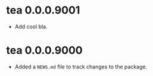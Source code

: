 <!-- NEWS.md is maintained by https://cynkra.github.io/fledge/, do not edit -->

# tea 0.0.0.9001

- Add cool bla.


# tea 0.0.0.9000

- Added a `NEWS.md` file to track changes to the package.

